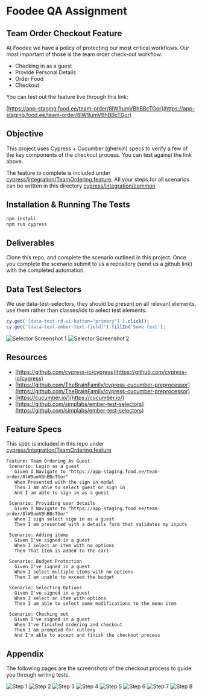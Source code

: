 # Foodee QA Assignment

## Team Order Checkout Feature
At Foodee we have a policy of protecting our most critical workflows. Our most important of those is the team order check-out workflow:

* Checking in as a guest
* Provide Personal Details
* Order Food
* Checkout

You can test out the feature live through this link:

[https://app-staging.food.ee/team-order/8lW9umVBhBBcTGor](https://app-staging.food.ee/team-order/8lW9umVBhBBcTGor)

## Objective
This project uses Cypress + Cucumber (gherkin) specs to verify a few of the key components of the checkout process. You can test against the link above. 

The feature to complete is included under [cypress/integration/TeamOrdering.feature](cypress/integration/TeamOrdering.feature). All your steps for all scenarios can be written in this directory [cypress/integration/common](cypress/integration/common)

## Installation & Running The Tests

```bash
npm install
npm run cypress
```

## Deliverables
Clone this repo, and complete the scenario outlined in this project. Once you complete the scenario submit to us a repository (send us a github link) with the completed automation.

## Data Test Selectors
We use data-test-selectors, they should be present on all relevant elements, use them rather than classes/ids to select test elements. 

```javascript
cy.get('[data-test-rd-ui-button="primary"]').click();
cy.get('[data-test-ember-text-field]').fillIn('Some text');
```
![Selector Screenshot 1](imgs/selector-screen-1.png)
![Selector Screenshot 2](imgs/selector-screen-2.png)


## Resources
* [https://github.com/cypress-io/cypress](https://github.com/cypress-io/cypress)
* [https://github.com/TheBrainFamily/cypress-cucumber-preprocessor](https://github.com/TheBrainFamily/cypress-cucumber-preprocessor)
* [https://cucumber.io/](https://cucumber.io/)
* [https://github.com/simplabs/ember-test-selectors](https://github.com/simplabs/ember-test-selectors)

## Feature Specs
This spec is included in this repo under [cypress/integration/TeamOrdering.feature](cypress/integration/TeamOrdering.feature)

```gherkin
Feature: Team Ordering As Guest
 Scenario: Login as a guest
   Given I Navigate to "https://app-staging.food.ee/team-order/8lW9umVBhBBcTGor"
   When Presented with the sign in modal
   Then I am able to select guest or sign in
   And I am able to sign in as a guest

 Scenario: Providing user details
   Given I Navigate to "https://app-staging.food.ee/team-order/8lW9umVBhBBcTGor"
   When I sign select sign in as a guest
   Then I am presented with a details form that validates my inputs

 Scenario: Adding items
   Given I've signed in a guest
   When I select an item with no options
   Then That item is added to the cart

 Scenario: Budget Protection
   Given I've signed in a guest
   When I select multiple items with no options
   Then I am unable to exceed the budget

 Scenario: Selecting Options
   Given I've signed in a guest
   When I select an item with options
   Then I am able to select some modifications to the menu item

 Scenario: Checking out
   Given I've signed in a guest
   When I've finished ordering and checkout
   Then I am prompted for cutlery
   And I'm able to accept and finish the checkout process
```

## Appendix
The following pages are the screenshots of the checkout process to guide you through writing tests.

![Step 1](imgs/steps/1.png)
![Step 2](imgs/steps/2.png)
![Step 3](imgs/steps/3.png)
![Step 4](imgs/steps/4.png)
![Step 5](imgs/steps/5.png)
![Step 6](imgs/steps/6.png)
![Step 7](imgs/steps/7.png)
![Step 8](imgs/steps/8.png)

